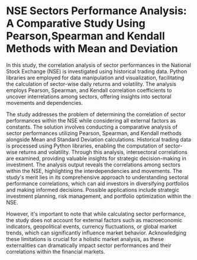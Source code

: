 # NSE Sectors Performance Analysis: A Comparative Study Using Pearson,Spearman and Kendall Methods with Mean and Deviation

In this study, the correlation analysis of sector performances in the National Stock Exchange (NSE) is investigated using historical trading data. Python libraries are employed for data manipulation and visualization, facilitating the calculation of sector-wise daily returns and volatility. The analysis employs Pearson, Spearman, and Kendall correlation coefficients to uncover interrelations among sectors, offering insights into sectoral movements and dependencies. 

The study addresses the problem of determining the correlation of sector performances within the NSE while considering all external factors as constants. The solution involves conducting a comparative analysis of sector performances utilizing Pearson, Spearman, and Kendall methods alongside Mean and Standard Deviation calculations. Historical trading data is processed using Python libraries, enabling the computation of sector-wise returns and volatility. Through this analysis, intersectoral correlations are examined, providing valuable insights for strategic decision-making in investment. The analysis output reveals the correlations among sectors within the NSE, highlighting the interdependencies and movements. The study's merit lies in its comprehensive approach to understanding sectoral performance correlations, which can aid investors in diversifying portfolios and making informed decisions. Possible applications include strategic investment planning, risk management, and portfolio optimization within the NSE.

However, it's important to note that while calculating sector performance, the study does not account for external factors such as macroeconomic indicators, geopolitical events, currency fluctuations, or global market trends, which can significantly influence market behavior. Acknowledging these limitations is crucial for a holistic market analysis, as these externalities can dramatically impact sector performances and their correlations within the financial markets.

